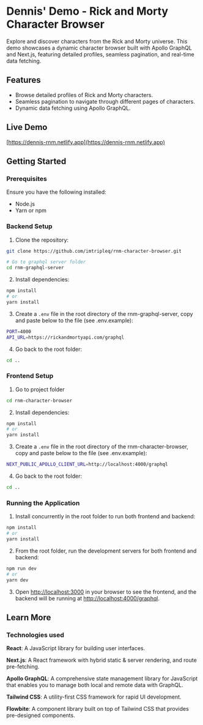 # Dennis' Demo - Rick and Morty Character Browser

Explore and discover characters from the Rick and Morty universe. This demo showcases a dynamic character browser built with Apollo GraphQL and Next.js, featuring detailed profiles, seamless pagination, and real-time data fetching.

## Features

- Browse detailed profiles of Rick and Morty characters.
- Seamless pagination to navigate through different pages of characters.
- Dynamic data fetching using Apollo GraphQL.

## Live Demo

[https://dennis-rnm.netlify.app](https://dennis-rnm.netlify.app)

## Getting Started

### Prerequisites

Ensure you have the following installed:

- Node.js
- Yarn or npm

### Backend Setup

1. Clone the repository:

```bash
git clone https://github.com/imtripleq/rnm-character-browser.git

# Go to graphql server folder
cd rnm-graphql-server
```

2. Install dependencies:

```bash
npm install
# or
yarn install
```

3. Create a `.env` file in the root directory of the rnm-graphql-server, copy and paste below to the file (see .env.example):

```bash
PORT=4000
API_URL=https://rickandmortyapi.com/graphql
```

4. Go back to the root folder:

```bash
cd ..
```

### Frontend Setup

1. Go to project folder

```bash
cd rnm-character-browser
```

2. Install dependencies:

```bash
npm install
# or
yarn install
```

3. Create a `.env` file in the root directory of the rnm-character-browser, copy and paste below to the file (see .env.example):

```bash
NEXT_PUBLIC_APOLLO_CLIENT_URL=http://localhost:4000/graphql
```

4. Go back to the root folder:

```bash
cd ..
```

### Running the Application

1. Install concurrently in the root folder to run both frontend and backend:

```bash
npm install
# or
yarn install
```

2. From the root folder, run the development servers for both frontend and backend:

```bash
npm run dev
# or
yarn dev
```

3. Open [http://localhost:3000](http://localhost:3000) in your browser to see the frontend, and the backend will be running at [http://localhost:4000/graphql](http://localhost:4000/graphql).

## Learn More

### Technologies used

**React**: A JavaScript library for building user interfaces.

**Next.js**: A React framework with hybrid static & server rendering, and route pre-fetching.

**Apollo GraphQL**: A comprehensive state management library for JavaScript that enables you to manage both local and remote data with GraphQL.

**Tailwind CSS**: A utility-first CSS framework for rapid UI development.

**Flowbite**: A component library built on top of Tailwind CSS that provides pre-designed components.
